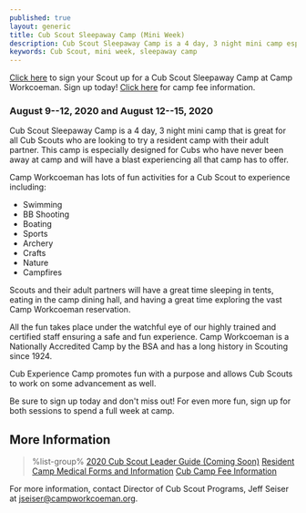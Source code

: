 ```yaml
---
published: true
layout: generic
title: Cub Scout Sleepaway Camp (Mini Week)
description: Cub Scout Sleepaway Camp is a 4 day, 3 night mini camp especially designed for Cubs who have never been away at camp that is great for all Cub Scouts who are looking to try a resident camp with their adult partner.
keywords: Cub Scout, mini week, sleepaway camp
---
```


<div class="alert alert-info">
<a href="{{ site.url }}/cub-scouts/register/">Click here</a> to sign your Scout up for a Cub Scout Sleepaway Camp at Camp Workcoeman. Sign up today! <a href="{{ site.url }}/cub-scouts/fees/">Click here</a> for camp fee information.
</div>

### August 9--12, 2020 and August 12--15, 2020

Cub Scout Sleepaway Camp is a 4 day, 3 night mini camp that is great for all Cub
Scouts who are looking to try a resident camp with their adult partner. This
camp is especially designed for Cubs who have never been away at camp and will
have a blast experiencing all that camp has to offer.

Camp Workcoeman has lots of fun activities for a Cub Scout to experience
including:

* Swimming
* BB Shooting
* Boating
* Sports
* Archery
* Crafts
* Nature
* Campfires

Scouts and their adult partners will have a great time sleeping in tents,
eating in the camp dining hall, and having a great time exploring the vast Camp
Workcoeman reservation.

All the fun takes place under the watchful eye of our highly trained and
certified staff ensuring a safe and fun experience. Camp Workcoeman is a
Nationally Accredited Camp by the BSA and has a long history in Scouting since
1924.

Cub Experience Camp promotes fun with a purpose and allows Cub Scouts to work
on some advancement as well.

Be sure to sign up today and don't miss out! For even more fun, sign up for both
sessions to spend a full week at camp.

## More Information

> %list-group%
> <a href="{{ site.url }}/pdf/2019/2019-cub-leader-guide.pdf" class="list-group-item">2020 Cub Scout Leader Guide (Coming Soon)</a>
> <a href="{{ site.url }}/summer-camp/forms/medical-form-info/" class="list-group-item">Resident Camp Medical Forms and Information</a>
> <a href="{{ site.url }}/cub-scouts/fees/" class="list-group-item">Cub Camp Fee Information</a>

For more information, contact Director of Cub Scout Programs, Jeff Seiser at
[jseiser@campworkcoeman.org](mailto:jseiser@campworkcoeman.org).
